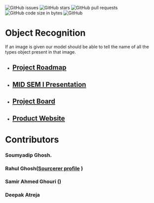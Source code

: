 ![GitHub issues](https://img.shields.io/github/issues/sem6-nu/CAPSTONE-I.svg)
![GitHub stars](https://img.shields.io/github/stars/sem6-nu/CAPSTONE-I.svg?style=social)
![GitHub pull requests](https://img.shields.io/github/issues-pr/sem6-nu/CAPSTONE-I.svg)
![GitHub code size in bytes](https://img.shields.io/github/languages/code-size/sem6-nu/CAPSTONE-I.svg)
![GitHub](https://img.shields.io/github/license/sem6-nu/CAPSTONE-I.svg)


# Object Recognition
If an image is given our model should be able to tell the name of all the types object present in that image.

* ## [Project Roadmap](https://docs.google.com/document/d/1erKm0rMYSGh4emntfVez4WdEmMvhzt5d5oCBIePupmI/edit?usp=sharing)
* ## [MID SEM I Presentation](https://docs.google.com/presentation/d/1rAY3LBFWW6Ac7cAf-pt_uAI2YcPxzOtU1ne0plpfrCw/edit?usp=sharing)
* ## [Project Board](https://github.com/sem6-nu/CAPSTONE-I/projects/1)
* ## [Product Website](https://sem6-nu.github.io/)

# Contributors

### Soumyadip Ghosh.

### Rahul Ghosh([Sourcerer profile](https://sourcerer.io/ghrahul) )

### Samir Ahmed Ghouri ()

### Deepak Atreja



